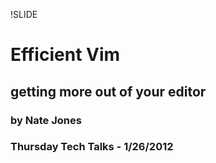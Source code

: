 !SLIDE 

# Efficient Vim

## getting more out of your editor

### by Nate Jones
### Thursday Tech Talks - 1/26/2012
